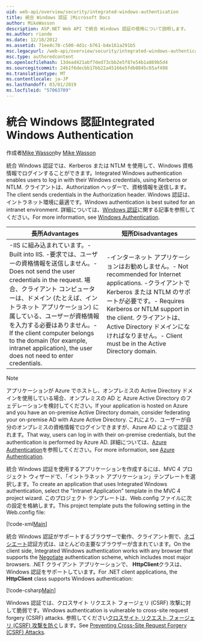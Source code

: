 ```yaml
---
uid: web-api/overview/security/integrated-windows-authentication
title: 統合 Windows 認証 |Microsoft Docs
author: MikeWasson
description: ASP.NET Web API で統合 Windows 認証の使用について説明します。
ms.author: riande
ms.date: 12/18/2012
ms.assetid: 71ee4c78-c500-4d1c-b761-b4e161a291b5
msc.legacyurl: /web-api/overview/security/integrated-windows-authentication
msc.type: authoredcontent
ms.openlocfilehash: 13dead421abf7ded73cbb2e5f87e54b1a869b5d4
ms.sourcegitcommit: 24b1f6decbb17bb22a45166e5fdb0845c65af498
ms.translationtype: MT
ms.contentlocale: ja-JP
ms.lasthandoff: 03/01/2019
ms.locfileid: "57063709"
---
```

<a name="integrated-windows-authentication"></a><span data-ttu-id="30152-103">統合 Windows 認証</span><span class="sxs-lookup"><span data-stu-id="30152-103">Integrated Windows Authentication</span></span>
====================
<span data-ttu-id="30152-104">作成者[Mike Wasson](https://github.com/MikeWasson)</span><span class="sxs-lookup"><span data-stu-id="30152-104">by [Mike Wasson](https://github.com/MikeWasson)</span></span>

<span data-ttu-id="30152-105">統合 Windows 認証では、Kerberos または NTLM を使用して、Windows 資格情報でログインすることができます。</span><span class="sxs-lookup"><span data-stu-id="30152-105">Integrated Windows authentication enables users to log in with their Windows credentials, using Kerberos or NTLM.</span></span> <span data-ttu-id="30152-106">クライアントは、Authorization ヘッダーで、資格情報を送信します。</span><span class="sxs-lookup"><span data-stu-id="30152-106">The client sends credentials in the Authorization header.</span></span> <span data-ttu-id="30152-107">Windows 認証は、イントラネット環境に最適です。</span><span class="sxs-lookup"><span data-stu-id="30152-107">Windows authentication is best suited for an intranet environment.</span></span> <span data-ttu-id="30152-108">詳細については、[Windows 認証](https://www.iis.net/configreference/system.webserver/security/authentication/windowsauthentication)に関する記事を参照してください。</span><span class="sxs-lookup"><span data-stu-id="30152-108">For more information, see [Windows Authentication](https://www.iis.net/configreference/system.webserver/security/authentication/windowsauthentication).</span></span>

| <span data-ttu-id="30152-109">長所</span><span class="sxs-lookup"><span data-stu-id="30152-109">Advantages</span></span> | <span data-ttu-id="30152-110">短所</span><span class="sxs-lookup"><span data-stu-id="30152-110">Disadvantages</span></span> |
| --- | --- |
| <span data-ttu-id="30152-111">-IIS に組み込まれています。</span><span class="sxs-lookup"><span data-stu-id="30152-111">- Built into IIS.</span></span> <span data-ttu-id="30152-112">-要求では、ユーザーの資格情報を送信しません。</span><span class="sxs-lookup"><span data-stu-id="30152-112">- Does not send the user credentials in the request.</span></span> <span data-ttu-id="30152-113">場合、クライアント コンピューターは、ドメイン (たとえば、イントラネット アプリケーション) に属している、ユーザーが資格情報を入力する必要はありません。</span><span class="sxs-lookup"><span data-stu-id="30152-113">- If the client computer belongs to the domain (for example, intranet application), the user does not need to enter credentials.</span></span> | <span data-ttu-id="30152-114">-インターネット アプリケーションはお勧めしません。</span><span class="sxs-lookup"><span data-stu-id="30152-114">- Not recommended for Internet applications.</span></span> <span data-ttu-id="30152-115">-クライアントで Kerberos または NTLM のサポートが必要です。</span><span class="sxs-lookup"><span data-stu-id="30152-115">- Requires Kerberos or NTLM support in the client.</span></span> <span data-ttu-id="30152-116">クライアントは、Active Directory ドメインになければなりません。</span><span class="sxs-lookup"><span data-stu-id="30152-116">- Client must be in the Active Directory domain.</span></span> |

> [!NOTE]
> <span data-ttu-id="30152-117">アプリケーションが Azure でホストし、オンプレミスの Active Directory ドメインを使用している場合、オンプレミスの AD と Azure Active Directory のフェデレーションを検討してください。</span><span class="sxs-lookup"><span data-stu-id="30152-117">If your application is hosted on Azure and you have an on-premise Active Directory domain, consider federating your on-premise AD with Azure Active Directory.</span></span> <span data-ttu-id="30152-118">これにより、ユーザーが自分のオンプレミスの資格情報でログインできますが、Azure AD によって認証されます。</span><span class="sxs-lookup"><span data-stu-id="30152-118">That way, users can log in with their on-premise credentials, but the authentication is performed by Azure AD.</span></span> <span data-ttu-id="30152-119">詳細については、[Azure Authentication](../../../visual-studio/overview/2012/windows-azure-authentication.md)を参照してください。</span><span class="sxs-lookup"><span data-stu-id="30152-119">For more information, see [Azure Authentication](../../../visual-studio/overview/2012/windows-azure-authentication.md).</span></span>


<span data-ttu-id="30152-120">統合 Windows 認証を使用するアプリケーションを作成するには、MVC 4 プロジェクト ウィザードで、「イントラネット アプリケーション」テンプレートを選択します。</span><span class="sxs-lookup"><span data-stu-id="30152-120">To create an application that uses Integrated Windows authentication, select the "Intranet Application" template in the MVC 4 project wizard.</span></span> <span data-ttu-id="30152-121">このプロジェクト テンプレートは、Web.config ファイルに次の設定を格納します。</span><span class="sxs-lookup"><span data-stu-id="30152-121">This project template puts the following setting in the Web.config file:</span></span>

[!code-xml[Main](integrated-windows-authentication/samples/sample1.xml)]

<span data-ttu-id="30152-122">統合 Windows 認証がサポートするブラウザーで動作、クライアント側で、[ネゴシエート](http://www.ietf.org/rfc/rfc4559.txt)認証方式は、ほとんどの主要なブラウザーが含まれています。</span><span class="sxs-lookup"><span data-stu-id="30152-122">On the client side, Integrated Windows authentication works with any browser that supports the [Negotiate](http://www.ietf.org/rfc/rfc4559.txt) authentication scheme, which includes most major browsers.</span></span> <span data-ttu-id="30152-123">.NET クライアント アプリケーションで、 **HttpClient**クラスは、Windows 認証をサポートしています。</span><span class="sxs-lookup"><span data-stu-id="30152-123">For .NET client applications, the **HttpClient** class supports Windows authentication:</span></span>

[!code-csharp[Main](integrated-windows-authentication/samples/sample2.cs)]

<span data-ttu-id="30152-124">Windows 認証では、クロスサイト リクエスト フォージェリ (CSRF) 攻撃に対して脆弱です。</span><span class="sxs-lookup"><span data-stu-id="30152-124">Windows authentication is vulnerable to cross-site request forgery (CSRF) attacks.</span></span> <span data-ttu-id="30152-125">参照してください[クロスサイト リクエスト フォージェリ (CSRF) 攻撃を防ぐ](preventing-cross-site-request-forgery-csrf-attacks.md)します。</span><span class="sxs-lookup"><span data-stu-id="30152-125">See [Preventing Cross-Site Request Forgery (CSRF) Attacks](preventing-cross-site-request-forgery-csrf-attacks.md).</span></span>
